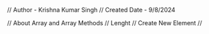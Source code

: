 // Author - Krishna Kumar Singh
// Created Date - 9/8/2024

// About Array and Array Methods
// Lenght
// Create New Element
//